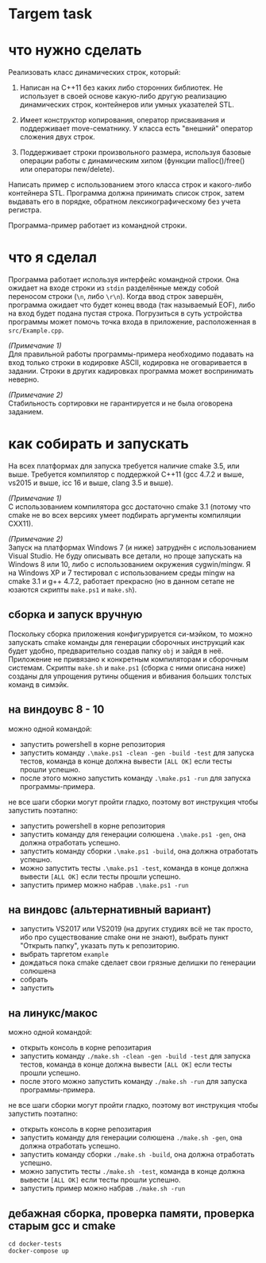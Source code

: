 Targem task
===========

# что нужно сделать

Реализовать класс динамических строк, который:

1. Написан на C++11 без каких либо сторонних библиотек. Не использует в своей основе 
какую-либо другую реализацию динамических строк, контейнеров или умных указателей STL.

2. Имеет конструктор копирования, оператор присваивания и поддерживает move-сематнику.
У класса есть "внешний" оператор сложения двух строк.

3. Поддерживает строки произвольного размера, используя базовые операции работы с 
динамическим хипом (функции malloc()/free() или операторы new/delete).

Написать пример с использованием этого класса строк и какого-либо контейнера STL. 
Программа должна принимать список строк, затем выдавать его в порядке, обратном
лексикографическому без учета регистра.

Программа-пример работает из командной строки.


# что я сделал

Программа работает используя интерфейс командной строки.
Она ожидает на входе строки из `stdin` разделённые между собой переносом строки (`\n`, либо `\r\n`).
Когда ввод строк завершён, программа ожидает что будет конец ввода (так называемый EOF), либо на вход будет подана пустая строка.
Погрузиться в суть устройства программы может помочь точка входа в приложение, расположенная в `src/Example.cpp`.

*(Примечание 1)*  
Для правильной работы программы-примера необходимо подавать на вход только строки в кодировке ASCII, кодировка не оговаривается в задании.
Строки в других кадировках программа может воспринимать неверно.

*(Примечание 2)*  
Стабильность сортировки не гарантируется и не была оговорена заданием.

# как собирать и запускать

На всех платформах для запуска требуется наличие cmake 3.5, или выше.
Требуется компилятор с поддержкой C++11 (gcc 4.7.2 и выше, vs2015 и выше, icc 16 и выше, clang 3.5 и выше).

*(Примечание 1)*  
С использованием компилятора gcc достаточно cmake 3.1 (потому что cmake не во всех версиях умеет подбирать аргументы компиляции CXX11).

*(Примечание 2)*  
Запуск на платформах Windows 7 (и ниже) затруднён с использованием Visual Studio.
Не буду описывать все детали, но проще запускать на Windows 8 или 10, либо с использованием окружения cygwin/mingw.
Я на Windows XP и 7 тестировал с использованием среды mingw на cmake 3.1 и g++ 4.7.2, работает прекрасно (но в данном сетапе не юзаются скрипты `make.ps1` и `make.sh`).

## сборка и запуск вручную

Поскольку сборка приложения конфигурируется си-мэйком, то можно запускать cmake команды для генерации сборочных инструкций как будет удобно, предварительно создав папку `obj` и зайдя в неё.
Приложение не привязано к конкретным компиляторам и сборочным системам. 
Скрипты `make.sh` и `make.ps1` (сборка с ними описана ниже) созданы для упрощения рутины общения и вбивания больших толстых команд в симэйк.

## на виндоувс 8 - 10

можно одной командой:
* запустить powershell в корне репозитория
* запустить команду `.\make.ps1 -clean -gen -build -test` для запуска тестов, команда в конце должна вывести `[ALL OK]` если тесты прошли успешно.
* после этого можно запустить команду `.\make.ps1 -run` для запуска программы-примера.

не все шаги сборки могут пройти гладко, поэтому вот инструкция чтобы запустить поэтапно:
* запустить powershell в корне репозитория
* запустить команду для генерации солюшена `.\make.ps1 -gen`, она должна отработать успешно.
* запустить команду сборки `.\make.ps1 -build`, она должна отработать успешно.
* можно запустить тесты `.\make.ps1 -test`, команда в конце должна вывести `[ALL OK]` если тесты прошли успешно.
* запустить пример можно набрав `.\make.ps1 -run`

## на виндовс (альтернативный вариант)

* запустить VS2017 или VS2019 (на других студиях всё не так просто, ибо про существование cmake они не знают), выбрать пункт "Открыть папку", указать путь к репозиторию.
* выбрать таргетом `example`
* дождаться пока cmake сделает свои грязные делишки по генерации солюшена
* собрать
* запустить

## на линукс/макос

можно одной командой:
* открыть консоль в корне репозитария
* запустить команду `./make.sh -clean -gen -build -test` для запуска тестов, команда в конце должна вывести `[ALL OK]` если тесты прошли успешно.
* после этого можно запустить команду `./make.sh -run` для запуска программы-примера.

не все шаги сборки могут пройти гладко, поэтому вот инструкция чтобы запустить поэтапно:
* открыть консоль в корне репозитария
* запустить команду для генерации солюшена `./make.sh -gen`, она должна отработать успешно.
* запустить команду сборки `./make.sh -build`, она должна отработать успешно.
* можно запустить тесты `./make.sh -test`, команда в конце должна вывести `[ALL OK]` если тесты прошли успешно.
* запустить пример можно набрав `./make.sh -run`

## дебажная сборка, проверка памяти, проверка старым gcc и cmake
```
cd docker-tests
docker-compose up
```
